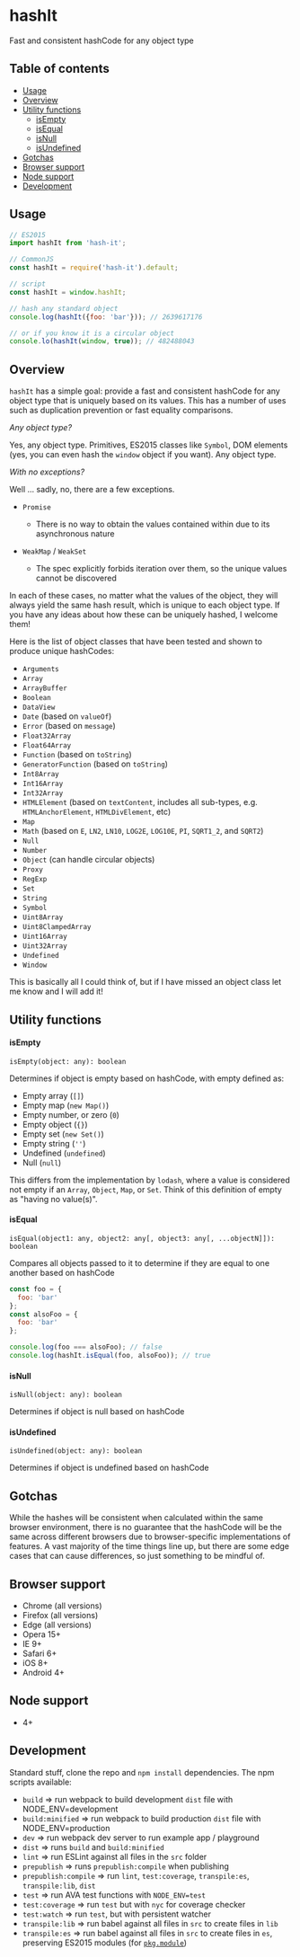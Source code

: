 # hashIt

Fast and consistent hashCode for any object type

## Table of contents

* [Usage](#usage)
* [Overview](#overview)
* [Utility functions](#utility-functions)
  * [isEmpty](#isempty)
  * [isEqual](#isequal)
  * [isNull](#isnull)
  * [isUndefined](#isundefined)
* [Gotchas](#gotchas)
* [Browser support](#browser-support)
* [Node support](#node-support)
* [Development](#development)

## Usage

```javascript
// ES2015
import hashIt from 'hash-it';

// CommonJS
const hashIt = require('hash-it').default;

// script
const hashIt = window.hashIt;

// hash any standard object
console.log(hashIt({foo: 'bar'})); // 2639617176

// or if you know it is a circular object
console.lo(hashIt(window, true)); // 482488043
```

## Overview

`hashIt` has a simple goal: provide a fast and consistent hashCode for any object type that is uniquely based on its values. This has a number of uses such as duplication prevention or fast equality comparisons.

_Any object type?_

Yes, any object type. Primitives, ES2015 classes like `Symbol`, DOM elements (yes, you can even hash the `window` object if you want). Any object type.

_With no exceptions?_

Well ... sadly, no, there are a few exceptions.

* `Promise`
  * There is no way to obtain the values contained within due to its asynchronous nature
* `WeakMap` / `WeakSet`

  * The spec explicitly forbids iteration over them, so the unique values cannot be discovered

In each of these cases, no matter what the values of the object, they will always yield the same hash result, which is unique to each object type. If you have any ideas about how these can be uniquely hashed, I welcome them!

Here is the list of object classes that have been tested and shown to produce unique hashCodes:

* `Arguments`
* `Array`
* `ArrayBuffer`
* `Boolean`
* `DataView`
* `Date` (based on `valueOf`)
* `Error` (based on `message`)
* `Float32Array`
* `Float64Array`
* `Function` (based on `toString`)
* `GeneratorFunction` (based on `toString`)
* `Int8Array`
* `Int16Array`
* `Int32Array`
* `HTMLElement` (based on `textContent`, includes all sub-types, e.g. `HTMLAnchorElement`, `HTMLDivElement`, etc)
* `Map`
* `Math` (based on `E`, `LN2`, `LN10`, `LOG2E`, `LOG10E`, `PI`, `SQRT1_2`, and `SQRT2`)
* `Null`
* `Number`
* `Object` (can handle circular objects)
* `Proxy`
* `RegExp`
* `Set`
* `String`
* `Symbol`
* `Uint8Array`
* `Uint8ClampedArray`
* `Uint16Array`
* `Uint32Array`
* `Undefined`
* `Window`

This is basically all I could think of, but if I have missed an object class let me know and I will add it!

## Utility functions

#### isEmpty

`isEmpty(object: any): boolean`

Determines if object is empty based on hashCode, with empty defined as:

* Empty array (`[]`)
* Empty map (`new Map()`)
* Empty number, or zero (`0`)
* Empty object (`{}`)
* Empty set (`new Set()`)
* Empty string (`''`)
* Undefined (`undefined`)
* Null (`null`)

This differs from the implementation by `lodash`, where a value is considered not empty if an `Array`, `Object`, `Map`, or `Set`. Think of this definition of empty as "having no value(s)".

#### isEqual

`isEqual(object1: any, object2: any[, object3: any[, ...objectN]]): boolean`

Compares all objects passed to it to determine if they are equal to one another based on hashCode

```javascript
const foo = {
  foo: 'bar'
};
const alsoFoo = {
  foo: 'bar'
};

console.log(foo === alsoFoo); // false
console.log(hashIt.isEqual(foo, alsoFoo)); // true
```

#### isNull

`isNull(object: any): boolean`

Determines if object is null based on hashCode

#### isUndefined

`isUndefined(object: any): boolean`

Determines if object is undefined based on hashCode

## Gotchas

While the hashes will be consistent when calculated within the same browser environment, there is no guarantee that the hashCode will be the same across different browsers due to browser-specific implementations of features. A vast majority of the time things line up, but there are some edge cases that can cause differences, so just something to be mindful of.

## Browser support

* Chrome (all versions)
* Firefox (all versions)
* Edge (all versions)
* Opera 15+
* IE 9+
* Safari 6+
* iOS 8+
* Android 4+

## Node support

* 4+

## Development

Standard stuff, clone the repo and `npm install` dependencies. The npm scripts available:

* `build` => run webpack to build development `dist` file with NODE_ENV=development
* `build:minified` => run webpack to build production `dist` file with NODE_ENV=production
* `dev` => run webpack dev server to run example app / playground
* `dist` => runs `build` and `build:minified`
* `lint` => run ESLint against all files in the `src` folder
* `prepublish` => runs `prepublish:compile` when publishing
* `prepublish:compile` => run `lint`, `test:coverage`, `transpile:es`, `transpile:lib`, `dist`
* `test` => run AVA test functions with `NODE_ENV=test`
* `test:coverage` => run `test` but with `nyc` for coverage checker
* `test:watch` => run `test`, but with persistent watcher
* `transpile:lib` => run babel against all files in `src` to create files in `lib`
* `transpile:es` => run babel against all files in `src` to create files in `es`, preserving ES2015 modules (for
  [`pkg.module`](https://github.com/rollup/rollup/wiki/pkg.module))
